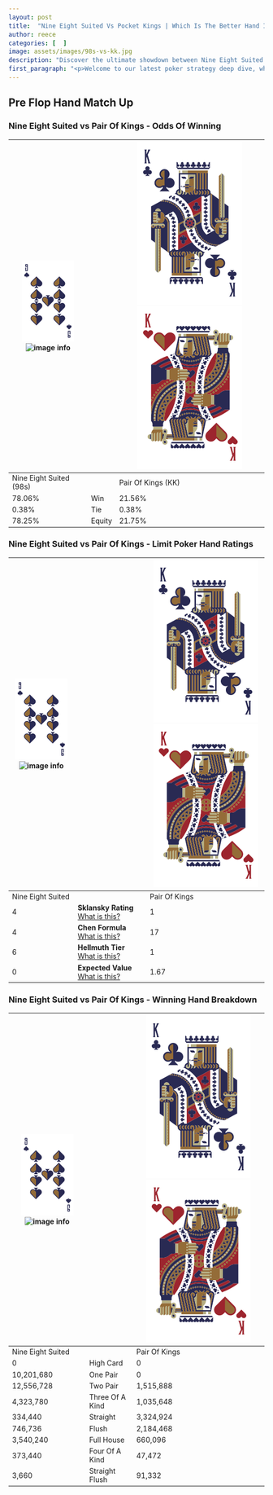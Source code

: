 ```yaml
---
layout: post
title:  "Nine Eight Suited Vs Pocket Kings | Which Is The Better Hand In Poker? A Complete Guide"
author: reece
categories: [  ]
image: assets/images/98s-vs-kk.jpg
description: "Discover the ultimate showdown between Nine Eight Suited and Pair Of Kings in poker! Uncover the odds, strategies, and scenarios where one hand triumphs over the other. Get ready to up your poker game with this thrilling analysis."
first_paragraph: "<p>Welcome to our latest poker strategy deep dive, where we're pitting two distinct hands against each other in a high-stakes showdown: Nine Eight Suited vs Pair Of Kings.</p><p>In the dynamic world of poker, every decision counts, and knowing which hand holds the upper hand is key to your success at the table.</p><p>In this article, we'll dissect these two hands, explore the scenarios where one dominates the other, and equip you with the knowledge to make strategic choices that can tip the odds in your favor.</p><p>Get ready to unravel the intriguing dynamics of these poker hands and elevate your game to new heights.</p>"
---
```




[comment]: # (sp0)

## Pre Flop Hand Match Up

<div class="table hand-ratings" markdown="1"> 



### Nine Eight Suited vs Pair Of Kings - Odds Of Winning


    
| ![image info](assets/images/hand1/9.png) ![image info](assets/images/hand1/8s.png) |  | ![image info](assets/images/hand2/K.png) ![image info](assets/images/hand2/Ko.png) |
| -------- | -------- | -------- |
| Nine Eight Suited (98s) |  | Pair Of Kings (KK) |
| 78.06% | Win | 21.56% |
| 0.38% | Tie | 0.38% |
| 78.25% | Equity | 21.75% |




[comment]: # (sp1)



### Nine Eight Suited vs Pair Of Kings - Limit Poker Hand Ratings


    
| ![image info](assets/images/hand1/9.png) ![image info](assets/images/hand1/8s.png) |  | ![image info](assets/images/hand2/K.png) ![image info](assets/images/hand2/Ko.png) |
| -------- | -------- | -------- |
| Nine Eight Suited |  | Pair Of Kings |
| 4 | **Sklansky Rating** [What is this?](/sklansky-rating-explained) | 1 |
| 4 | **Chen Formula** [What is this?](/chen-formula-explained) | 17 |
| 6 | **Hellmuth Tier** [What is this?](/Hellmuth-tier-explained) | 1 |
| 0 | **Expected Value** [What is this?](/expected-value-explained) | 1.67 |




[comment]: # (sp2)



### Nine Eight Suited vs Pair Of Kings - Winning Hand Breakdown


    
| ![image info](assets/images/hand1/9.png) ![image info](assets/images/hand1/8s.png) |  | ![image info](assets/images/hand2/K.png) ![image info](assets/images/hand2/Ko.png) |
| -------- | -------- | -------- |
| Nine Eight Suited |  | Pair Of Kings |
| 0 | High Card | 0 |
| 10,201,680 | One Pair | 0 |
| 12,556,728 | Two Pair | 1,515,888 |
| 4,323,780 | Three Of A Kind | 1,035,648 |
| 334,440 | Straight | 3,324,924 |
| 746,736 | Flush | 2,184,468 |
| 3,540,240 | Full House | 660,096 |
| 373,440 | Four Of A Kind | 47,472 |
| 3,660 | Straight Flush | 91,332 |




[comment]: # (sp3)



</div>

[comment]: # (sp4)



[comment]: # (sp5)

